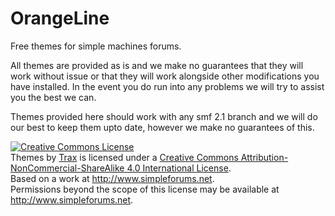 # OrangeLine
Free themes for simple machines forums.

All themes are provided as is and we make no guarantees that they will work without issue or that they will work alongside other modifications you have installed. In the event you do run into any problems we will try to assist you the best we can.

Themes provided here should work with any smf 2.1 branch and we will do our best to keep them upto date, however we make no guarantees of this.

<a rel="license" href="http://creativecommons.org/licenses/by-nc-sa/4.0/"><img alt="Creative Commons License" style="border-width:0" src="https://i.creativecommons.org/l/by-nc-sa/4.0/88x31.png" /></a><br /><span xmlns:dct="http://purl.org/dc/terms/" property="dct:title">Themes</span> by <a xmlns:cc="http://creativecommons.org/ns#" href="http://www.simpleforums.net" property="cc:attributionName" rel="cc:attributionURL">Trax</a> is licensed under a <a rel="license" href="http://creativecommons.org/licenses/by-nc-sa/4.0/">Creative Commons Attribution-NonCommercial-ShareAlike 4.0 International License</a>.<br />Based on a work at <a xmlns:dct="http://purl.org/dc/terms/" href="http://www.simpleforums.net" rel="dct:source">http://www.simpleforums.net</a>.<br />Permissions beyond the scope of this license may be available at <a xmlns:cc="http://creativecommons.org/ns#" href="http://www.smartforums.co" rel="cc:morePermissions">http://www.simpleforums.net</a>.

